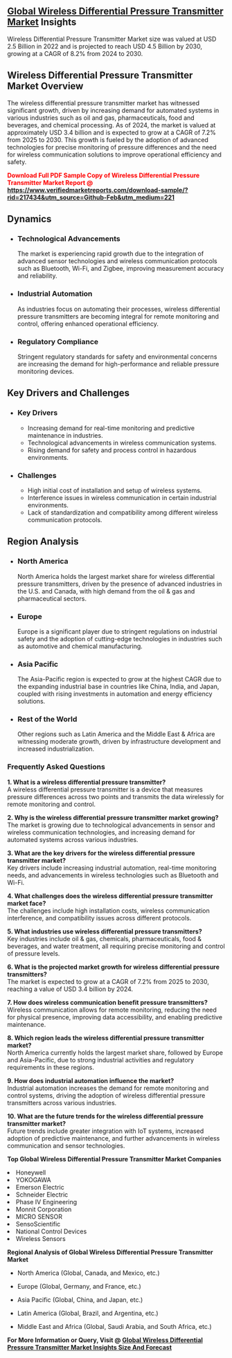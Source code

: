 <h2><a href="https://www.verifiedmarketreports.com/download-sample/?rid=217434&amp;utm_source=Github&amp;utm_medium=221" target="_blank">Global Wireless Differential Pressure Transmitter Market</a> Insights</h2><p>Wireless Differential Pressure Transmitter Market size was valued at USD 2.5 Billion in 2022 and is projected to reach USD 4.5 Billion by 2030, growing at a CAGR of 8.2% from 2024 to 2030.</p><p> <h2>Wireless Differential Pressure Transmitter Market Overview</h2> <p>The wireless differential pressure transmitter market has witnessed significant growth, driven by increasing demand for automated systems in various industries such as oil and gas, pharmaceuticals, food and beverages, and chemical processing. As of 2024, the market is valued at approximately USD 3.4 billion and is expected to grow at a CAGR of 7.2% from 2025 to 2030. This growth is fueled by the adoption of advanced technologies for precise monitoring of pressure differences and the need for wireless communication solutions to improve operational efficiency and safety.</p> <p><strong><p><span class=""><span style="color: #ff0000;"><strong>Download Full PDF Sample Copy of Wireless Differential Pressure Transmitter Market Report</strong> @ </span><a href="https://www.verifiedmarketreports.com/download-sample/?rid=217434&amp;utm_source=Github-Feb&amp;utm_medium=221" target="_blank">https://www.verifiedmarketreports.com/download-sample/?rid=217434&amp;utm_source=Github-Feb&amp;utm_medium=221</a></span></p></strong></p> <h2>Dynamics</h2> <ul> <li><h3>Technological Advancements</h3> The market is experiencing rapid growth due to the integration of advanced sensor technologies and wireless communication protocols such as Bluetooth, Wi-Fi, and Zigbee, improving measurement accuracy and reliability.</li> <li><h3>Industrial Automation</h3> As industries focus on automating their processes, wireless differential pressure transmitters are becoming integral for remote monitoring and control, offering enhanced operational efficiency.</li> <li><h3>Regulatory Compliance</h3> Stringent regulatory standards for safety and environmental concerns are increasing the demand for high-performance and reliable pressure monitoring devices.</li> </ul> <h2>Key Drivers and Challenges</h2> <ul> <li><h3>Key Drivers</h3> <ul> <li>Increasing demand for real-time monitoring and predictive maintenance in industries.</li> <li>Technological advancements in wireless communication systems.</li> <li>Rising demand for safety and process control in hazardous environments.</li> </ul> </li> <li><h3>Challenges</h3> <ul> <li>High initial cost of installation and setup of wireless systems.</li> <li>Interference issues in wireless communication in certain industrial environments.</li> <li>Lack of standardization and compatibility among different wireless communication protocols.</li> </ul> </li> </ul> <h2>Region Analysis</h2> <ul> <li><h3>North America</h3> North America holds the largest market share for wireless differential pressure transmitters, driven by the presence of advanced industries in the U.S. and Canada, with high demand from the oil & gas and pharmaceutical sectors.</li> <li><h3>Europe</h3> Europe is a significant player due to stringent regulations on industrial safety and the adoption of cutting-edge technologies in industries such as automotive and chemical manufacturing.</li> <li><h3>Asia Pacific</h3> The Asia-Pacific region is expected to grow at the highest CAGR due to the expanding industrial base in countries like China, India, and Japan, coupled with rising investments in automation and energy efficiency solutions.</li> <li><h3>Rest of the World</h3> Other regions such as Latin America and the Middle East & Africa are witnessing moderate growth, driven by infrastructure development and increased industrialization.</li> </ul> <h3>Frequently Asked Questions</h3> <p><strong>1. What is a wireless differential pressure transmitter?</strong><br> A wireless differential pressure transmitter is a device that measures pressure differences across two points and transmits the data wirelessly for remote monitoring and control.</p> <p><strong>2. Why is the wireless differential pressure transmitter market growing?</strong><br> The market is growing due to technological advancements in sensor and wireless communication technologies, and increasing demand for automated systems across various industries.</p> <p><strong>3. What are the key drivers for the wireless differential pressure transmitter market?</strong><br> Key drivers include increasing industrial automation, real-time monitoring needs, and advancements in wireless technologies such as Bluetooth and Wi-Fi.</p> <p><strong>4. What challenges does the wireless differential pressure transmitter market face?</strong><br> The challenges include high installation costs, wireless communication interference, and compatibility issues across different protocols.</p> <p><strong>5. What industries use wireless differential pressure transmitters?</strong><br> Key industries include oil & gas, chemicals, pharmaceuticals, food & beverages, and water treatment, all requiring precise monitoring and control of pressure levels.</p> <p><strong>6. What is the projected market growth for wireless differential pressure transmitters?</strong><br> The market is expected to grow at a CAGR of 7.2% from 2025 to 2030, reaching a value of USD 3.4 billion by 2024.</p> <p><strong>7. How does wireless communication benefit pressure transmitters?</strong><br> Wireless communication allows for remote monitoring, reducing the need for physical presence, improving data accessibility, and enabling predictive maintenance.</p> <p><strong>8. Which region leads the wireless differential pressure transmitter market?</strong><br> North America currently holds the largest market share, followed by Europe and Asia-Pacific, due to strong industrial activities and regulatory requirements in these regions.</p> <p><strong>9. How does industrial automation influence the market?</strong><br> Industrial automation increases the demand for remote monitoring and control systems, driving the adoption of wireless differential pressure transmitters across various industries.</p> <p><strong>10. What are the future trends for the wireless differential pressure transmitter market?</strong><br> Future trends include greater integration with IoT systems, increased adoption of predictive maintenance, and further advancements in wireless communication and sensor technologies.</p> </p><p><strong>Top Global Wireless Differential Pressure Transmitter Market Companies</strong></p><div data-test-id=""><p><li>Honeywell</li><li> YOKOGAWA</li><li> Emerson Electric</li><li> Schneider Electric</li><li> Phase IV Engineering</li><li> Monnit Corporation</li><li> MICRO SENSOR</li><li> SensoScientific</li><li> National Control Devices</li><li> Wireless Sensors</li></p><div><strong>Regional Analysis of&nbsp;Global Wireless Differential Pressure Transmitter Market</strong></div><ul><li dir="ltr"><p dir="ltr">North America&nbsp;(Global, Canada, and Mexico, etc.)</p></li><li dir="ltr"><p dir="ltr">Europe (Global, Germany, and France, etc.)</p></li><li dir="ltr"><p dir="ltr">Asia Pacific&nbsp;(Global, China, and Japan, etc.)</p></li><li dir="ltr"><p dir="ltr">Latin America&nbsp;(Global, Brazil, and Argentina, etc.)</p></li><li dir="ltr">Middle East and Africa&nbsp;(Global, Saudi Arabia, and South Africa, etc.)</li></ul><p><strong>For More Information or Query, Visit @&nbsp;</strong><strong><a href="https://www.verifiedmarketreports.com/product/wireless-differential-pressure-transmitter-market/?utm_source=Github&amp;utm_medium=221" target="_blank">Global Wireless Differential Pressure Transmitter Market Insights Size And Forecast</a></strong></p></div>
